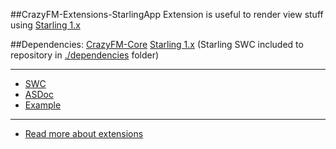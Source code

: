 ##CrazyFM-Extensions-StarlingApp
Extension is useful to render view stuff using [Starling 1.x](https://github.com/Gamua/Starling-Framework)

##Dependencies:
[CrazyFM-Core](https://github.com/CrazyFlasher/crazyfm/tree/master/core)
[Starling 1.x](https://github.com/Gamua/Starling-Framework)
(Starling SWC included to repository in [./dependencies](./dependencies) folder)

***

- [SWC](http://188.166.108.195/projects/crazyfm/extensions/starlingApp/crazyfm-ext-starlingApp_latest.zip)
- [ASDoc](http://188.166.108.195/projects/crazyfm/extensions/starlingApp/doc)
- [Example](https://github.com/CrazyFlasher/crazyfm-examples/tree/master/starlingAppExample)

***

- [Read more about extensions](../../extensions)